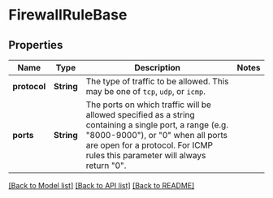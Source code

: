 # FirewallRuleBase

## Properties

Name | Type | Description | Notes
------------ | ------------- | ------------- | -------------
**protocol** | **String** | The type of traffic to be allowed. This may be one of `tcp`, `udp`, or `icmp`. | 
**ports** | **String** | The ports on which traffic will be allowed specified as a string containing a single port, a range (e.g. \"8000-9000\"), or \"0\" when all ports are open for a protocol. For ICMP rules this parameter will always return \"0\". | 

[[Back to Model list]](../README.md#documentation-for-models) [[Back to API list]](../README.md#documentation-for-api-endpoints) [[Back to README]](../README.md)


